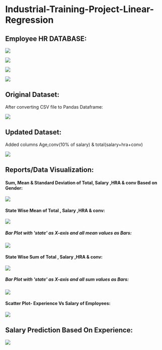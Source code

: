 # Industrial-Training-Project-Linear-Regression

## Employee HR DATABASE:

![](https://user-images.githubusercontent.com/42354197/75095639-fc1a0e00-55bc-11ea-8f6e-8a984b05b100.png)

![](https://user-images.githubusercontent.com/42354197/75104186-d546f080-562b-11ea-9d14-4f64be281841.png)

![](https://user-images.githubusercontent.com/42354197/75105007-edbc0880-5635-11ea-8acc-f23c9ba8d1c5.png)

![](https://user-images.githubusercontent.com/42354197/75104215-66b66280-562c-11ea-9835-844a7e6f5473.png)

## Original Dataset:

After converting CSV file to Pandas Dataframe:

![](https://user-images.githubusercontent.com/42354197/75104270-2c999080-562d-11ea-83ea-4a409fed1614.png)

## Updated Dataset:

Added columns Age,conv(10% of salary) & total(salary+hra+conv)

![](https://user-images.githubusercontent.com/42354197/75104327-f577af00-562d-11ea-8a26-75b1af3c5044.png)

## Reports/Data Visualization:

#### Sum, Mean & Standard Deviation of Total, Salary ,HRA & conv Based on Gender:

![](https://user-images.githubusercontent.com/42354197/75104488-88651900-562f-11ea-806a-4954dab86c0f.png)

#### State Wise Mean of Total , Salary ,HRA & conv:

![](https://user-images.githubusercontent.com/42354197/75104582-2c9b8f80-5631-11ea-9717-31ec8db232c7.png)

##### Bar Plot with 'state' as X-axis and all mean values as Bars:

![](https://user-images.githubusercontent.com/42354197/75104584-38875180-5631-11ea-9488-79136f1b8d5e.png)

#### State Wise Sum of Total , Salary ,HRA & conv:

![](https://user-images.githubusercontent.com/42354197/75104592-52c12f80-5631-11ea-8b67-f7deadcdc40c.png)

##### Bar Plot with 'state' as X-axis and all sum values as Bars:

![](https://user-images.githubusercontent.com/42354197/75104604-6076b500-5631-11ea-9462-ca323db1a76e.png)

#### Scatter Plot- Experience Vs Salary of Employees:

![](https://user-images.githubusercontent.com/42354197/75104691-21952f00-5632-11ea-90a9-f1abe68a5374.png)

## Salary Prediction Based On Experience:

![](https://user-images.githubusercontent.com/42354197/75104742-aaac6600-5632-11ea-8cfd-2173842a629b.png)


